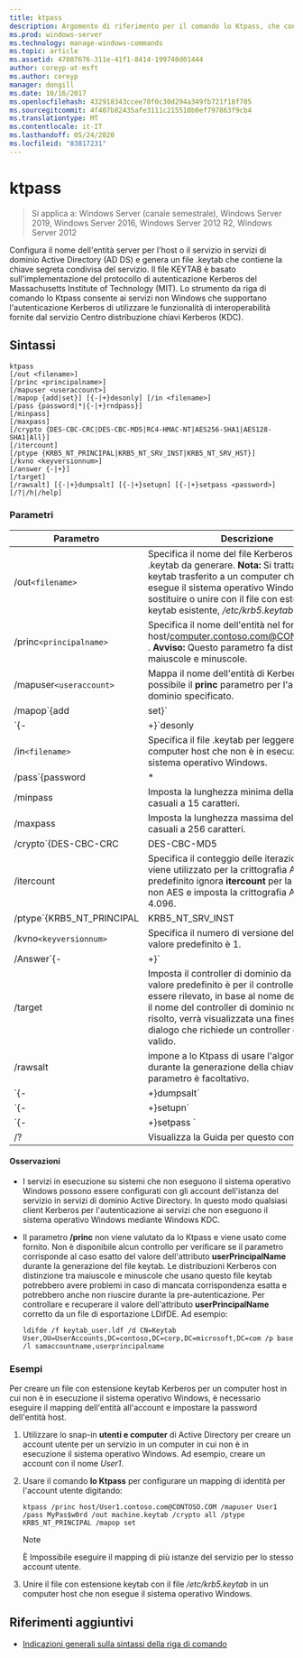 ```yaml
---
title: ktpass
description: Argomento di riferimento per il comando lo Ktpass, che configura il nome dell'entità server per l'host o il servizio in servizi di dominio Active Directory e genera un file con estensione keytab che contiene la chiave privata condivisa del servizio.
ms.prod: windows-server
ms.technology: manage-windows-commands
ms.topic: article
ms.assetid: 47087676-311e-41f1-8414-199740d01444
author: coreyp-at-msft
ms.author: coreyp
manager: dongill
ms.date: 10/16/2017
ms.openlocfilehash: 432918343ccee70f0c30d294a349fb721f18f705
ms.sourcegitcommit: 4f407b82435afe3111c215510b0ef797863f9cb4
ms.translationtype: MT
ms.contentlocale: it-IT
ms.lasthandoff: 05/24/2020
ms.locfileid: "83817231"
---
```

# <a name="ktpass"></a>ktpass

> Si applica a: Windows Server (canale semestrale), Windows Server 2019, Windows Server 2016, Windows Server 2012 R2, Windows Server 2012

Configura il nome dell'entità server per l'host o il servizio in servizi di dominio Active Directory (AD DS) e genera un file .keytab che contiene la chiave segreta condivisa del servizio. Il file KEYTAB è basato sull'implementazione del protocollo di autenticazione Kerberos del Massachusetts Institute of Technology (MIT). Lo strumento da riga di comando lo Ktpass consente ai servizi non Windows che supportano l'autenticazione Kerberos di utilizzare le funzionalità di interoperabilità fornite dal servizio Centro distribuzione chiavi Kerberos (KDC).

## <a name="syntax"></a>Sintassi

```
ktpass
[/out <filename>]
[/princ <principalname>]
[/mapuser <useraccount>]
[/mapop {add|set}] [{-|+}desonly] [/in <filename>]
[/pass {password|*|{-|+}rndpass}]
[/minpass]
[/maxpass]
[/crypto {DES-CBC-CRC|DES-CBC-MD5|RC4-HMAC-NT|AES256-SHA1|AES128-SHA1|All}]
[/itercount]
[/ptype {KRB5_NT_PRINCIPAL|KRB5_NT_SRV_INST|KRB5_NT_SRV_HST}]
[/kvno <keyversionnum>]
[/answer {-|+}]
[/target]
[/rawsalt] [{-|+}dumpsalt] [{-|+}setupn] [{-|+}setpass <password>]  [/?|/h|/help]
```

### <a name="parameters"></a>Parametri

| Parametro | Descrizione |
| --------- | ------------|
| /out`<filename>` | Specifica il nome del file Kerberos versione 5 .keytab da generare. **Nota:** Si tratta del file. keytab trasferito a un computer che non esegue il sistema operativo Windows, quindi sostituire o unire con il file con estensione keytab esistente, */etc/krb5.keytab*. |
| /princ`<principalname>` | Specifica il nome dell'entità nel formato host/computer.contoso.com@CONTOSO.COM . **Avviso:** Questo parametro fa distinzione tra maiuscole e minuscole. |
| /mapuser`<useraccount>` | Mappa il nome dell'entità di Kerberos, è possibile il **princ** parametro per l'account di dominio specificato. |
| /mapop`{add|set}` | Specifica come viene impostato l'attributo di mapping.<ul><li>**Aggiungi** : aggiunge il valore del nome utente locale specificato. Questo è il valore predefinito.</li><li>**Set** : imposta il valore per la crittografia DES (Data Encryption Standard) per il nome utente locale specificato.</li></ul> |
| `{-|+}`desonly | La crittografia DES-only viene impostata per impostazione predefinita.<ul><li>**+** Imposta un account per la crittografia DES-only.</li><li>**-** Rilascia la restrizione su un account per la crittografia DES-only. **Importante:** Per impostazione predefinita, Windows non supporta DES.</li></ul> |
| /in`<filename>` | Specifica il file .keytab per leggere da un computer host che non è in esecuzione il sistema operativo Windows. |
| /pass`{password|*|{-|+}rndpass}` | Specifica una password per il nome dell'entità utente specificato per il **princ** parametro. Usare `*` per richiedere una password. |
| /minpass | Imposta la lunghezza minima della password casuali a 15 caratteri. |
| /maxpass | Imposta la lunghezza massima della password casuali a 256 caratteri. |
| /crypto`{DES-CBC-CRC|DES-CBC-MD5|RC4-HMAC-NT|AES256-SHA1|AES128-SHA1|All}` | Specifica le chiavi che vengono generate nel file keytab:<ul><li>**Des-CBC-CRC** : usato per la compatibilità.</li><li>**Des-CBC-MD5** -aderisce più strettamente all'implementazione mit e viene usato per la compatibilità.</li><li>**RC4-HMAC-NT** -impiega la crittografia a 128 bit.</li><li>**AES256-SHA1** -usa la crittografia AES256-CTS-HMAC-SHA1-96.</li><li>   **AES128-SHA1** -usa la crittografia Aes128-CTS-HMAC-SHA1-96.</li><li>**All** : indica che tutti i tipi crittografici supportati possono essere utilizzati.</li></ul><p>**Nota:** Poiché le impostazioni predefinite sono basate su versioni precedenti di MIT, è sempre necessario usare il `/crypto` parametro. |
| /itercount | Specifica il conteggio delle iterazioni che viene utilizzato per la crittografia AES. Il valore predefinito ignora **itercount** per la crittografia non AES e imposta la crittografia AES su 4.096. |
| /ptype`{KRB5_NT_PRINCIPAL|KRB5_NT_SRV_INST|KRB5_NT_SRV_HST}` | Specifica il tipo di entità.<ul><li>**KRB5_NT_PRINCIPAL** : il tipo di entità generale (scelta consigliata).</li><li>**KRB5_NT_SRV_INST** -l'istanza del servizio utente</li><li>  **KRB5_NT_SRV_HST** -l'istanza del servizio host</li></ul> |
| /kvno`<keyversionnum>` | Specifica il numero di versione della chiave. Il valore predefinito è 1. |
| /Answer`{-|+}` | Imposta la modalità di risposta in background:<ul><li>**-** Answers Reimposta automaticamente i prompt della password con **No**.</li><li>**+** Answers Reimposta automaticamente i prompt della password con **Sì**.</li></ul> |
| /target | Imposta il controller di dominio da utilizzare. Il valore predefinito è per il controller di dominio essere rilevato, in base al nome dell'entità. Se il nome del controller di dominio non viene risolto, verrà visualizzata una finestra di dialogo che richiede un controller di dominio valido. |
| /rawsalt | impone a lo Ktpass di usare l'algoritmo rawsalt durante la generazione della chiave. Questo parametro è facoltativo. |
| `{-|+}dumpsalt` | L'output di questo parametro indica l'algoritmo salt MIT utilizzato per generare la chiave. |
| `{-|+}setupn` | Imposta il nome dell'entità utente (UPN) oltre al nome dell'entità servizio (SPN). Per impostazione predefinita viene impostato nel file .keytab. |
| `{-|+}setpass <password>` | Imposta la password dell'utente quando fornito. Se si utilizza rndpass, viene generata invece una password casuale. |
| /? | Visualizza la Guida per questo comando. |

#### <a name="remarks"></a>Osservazioni

- I servizi in esecuzione su sistemi che non eseguono il sistema operativo Windows possono essere configurati con gli account dell'istanza del servizio in servizi di dominio Active Directory. In questo modo qualsiasi client Kerberos per l'autenticazione ai servizi che non eseguono il sistema operativo Windows mediante Windows KDC.

- Il parametro **/princ** non viene valutato da lo Ktpass e viene usato come fornito. Non è disponibile alcun controllo per verificare se il parametro corrisponde al caso esatto del valore dell'attributo **userPrincipalName** durante la generazione del file keytab. Le distribuzioni Kerberos con distinzione tra maiuscole e minuscole che usano questo file keytab potrebbero avere problemi in caso di mancata corrispondenza esatta e potrebbero anche non riuscire durante la pre-autenticazione. Per controllare e recuperare il valore dell'attributo **userPrincipalName** corretto da un file di esportazione LDifDE. Ad esempio:

    ```
    ldifde /f keytab_user.ldf /d CN=Keytab User,OU=UserAccounts,DC=contoso,DC=corp,DC=microsoft,DC=com /p base /l samaccountname,userprincipalname
    ````

### <a name="examples"></a>Esempi

Per creare un file con estensione keytab Kerberos per un computer host in cui non è in esecuzione il sistema operativo Windows, è necessario eseguire il mapping dell'entità all'account e impostare la password dell'entità host.

1. Utilizzare lo snap-in **utenti e computer** di Active Directory per creare un account utente per un servizio in un computer in cui non è in esecuzione il sistema operativo Windows. Ad esempio, creare un account con il nome *User1*.

2. Usare il comando **lo Ktpass** per configurare un mapping di identità per l'account utente digitando:

    ```
    ktpass /princ host/User1.contoso.com@CONTOSO.COM /mapuser User1 /pass MyPas$w0rd /out machine.keytab /crypto all /ptype KRB5_NT_PRINCIPAL /mapop set
    ```

    > [!NOTE]
    > È Impossibile eseguire il mapping di più istanze del servizio per lo stesso account utente.

3. Unire il file con estensione keytab con il file */etc/krb5.keytab* in un computer host che non esegue il sistema operativo Windows.

## <a name="additional-references"></a>Riferimenti aggiuntivi

- [Indicazioni generali sulla sintassi della riga di comando](command-line-syntax-key.md)
